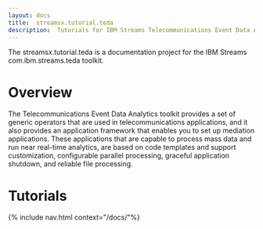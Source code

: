 ```yaml
---
layout: docs
title:  streamsx.tutorial.teda
description:  Tutorials for IBM Streams Telecommunications Event Data Analytics (TEDA) toolkit
---
```


The streamsx.tutorial.teda is a documentation project for the IBM Streams com.ibm.streams.teda toolkit.

# Overview

The Telecommunications Event Data Analytics toolkit provides a set of generic operators that are used in telecommunications applications, and it also provides an application framework that enables you to set up mediation applications. These applications that are capable to process mass data and run near real-time analytics, are based on code templates and support customization, configurable parallel processing, graceful application shutdown, and reliable file processing.


# Tutorials
{% include nav.html context="/docs/"%}







